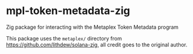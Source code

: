 # mpl-token-metadata-zig
Zig package for interacting with the Metaplex Token Metadata program

This package uses the `metaplex/` directory from https://github.com/lithdew/solana-zig,
all credit goes to the original author.
